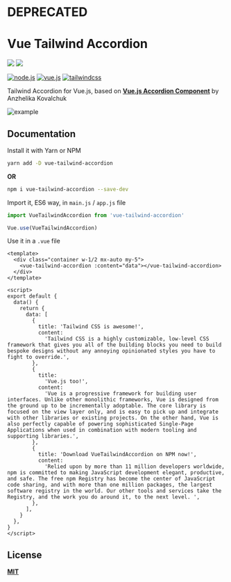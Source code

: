 # DEPRECATED

# **Vue Tailwind Accordion**

[![](https://img.shields.io/npm/v/vue-tailwind-accordion.svg?style=flat-square&color=cb3837&logo=npm&logoColor=ffffff)](https://www.npmjs.com/package/vue-tailwind-accordion)
[![](https://img.shields.io/github/license/ewilan-riviere/vuepress-theme-useweb.svg?style=flat-square&color=f05032&logo=git&logoColor=ffffff)](https://github.com/ewilan-riviere/dependencies-badges/blob/master/LICENSE)

[![node.js](https://img.shields.io/static/v1?label=Node.js&message=v11.15&color=339933&style=flat-square&logo=node.js&logoColor=ffffff)](https://nodejs.org/en/)
[![vue.js](https://img.shields.io/static/v1?label=Vue.js&message=v2.6&color=4FC08D&style=flat-square&logo=vue.js&logoColor=ffffff)](https://vuejs.org/)
[![tailwindcss](https://img.shields.io/static/v1?label=Tailwind%20CSS&message=v1.6&color=38B2AC&style=flat-square&logo=vue.js&logoColor=ffffff)](https://tailwindcss.com/)

Tailwind Accordion for Vue.js, based on [**Vue.js Accordion Component**](https://codepen.io/anzk/pen/qBEqXGZ) by Anzhelika Kovalchuk

![example](public/example.png)

## **Documentation**

Install it with Yarn or NPM

```bash
yarn add -D vue-tailwind-accordion
```

**OR**

```bash
npm i vue-tailwind-accordion --save-dev
```

Import it, ES6 way, in `main.js` / `app.js` file

```js
import VueTailwindAccordion from 'vue-tailwind-accordion'

Vue.use(VueTailwindAccordion)
```

Use it in a `.vue` file

```vue
<template>
  <div class="container w-1/2 mx-auto my-5">
    <vue-tailwind-accordion :content="data"></vue-tailwind-accordion>
  </div>
</template>

<script>
export default {
  data() {
    return {
      data: [
        {
          title: 'Tailwind CSS is awesome!',
          content:
            'Tailwind CSS is a highly customizable, low-level CSS framework that gives you all of the building blocks you need to build bespoke designs without any annoying opinionated styles you have to fight to override.',
        },
        {
          title:
            'Vue.js too!',
          content:
            'Vue is a progressive framework for building user interfaces. Unlike other monolithic frameworks, Vue is designed from the ground up to be incrementally adoptable. The core library is focused on the view layer only, and is easy to pick up and integrate with other libraries or existing projects. On the other hand, Vue is also perfectly capable of powering sophisticated Single-Page Applications when used in combination with modern tooling and supporting libraries.',
        },
        {
          title: 'Download VueTailwindAccordion on NPM now!',
          content:
            'Relied upon by more than 11 million developers worldwide, npm is committed to making JavaScript development elegant, productive, and safe. The free npm Registry has become the center of JavaScript code sharing, and with more than one million packages, the largest software registry in the world. Our other tools and services take the Registry, and the work you do around it, to the next level. ',
        },
      ],
    }
  },
}
</script>
```

## **License**

[**MIT**](https://github.com/ewilan-riviere/vue-tailwind-accordion/blob/master/LICENSE)
